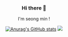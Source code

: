 <div align="center">
<h3>Hi there 👋</h3>

<div align="center">I'm seong min !</div>

[![Anurag's GitHub stats](https://github-readme-stats.vercel.app/api?username=hll2071)](https://github.com/hll2071)
<a href="https://github.com/hll2071"><img src="https://github-readme-stats.vercel.app/api/top-langs/?username=hll2071&layout=compact&hide_border=true" /></a>
